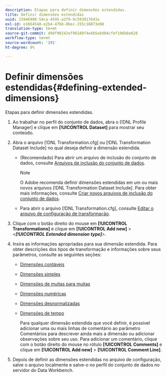 ```yaml
---
description: Etapas para definir dimensões estendidas.
title: Definir dimensões estendidas
uuid: 25946998-54ca-4595-a2f9-9c593917643a
exl-id: e1664548-e2b4-47bb-8bec-155c16873e08
translation-type: tm+mt
source-git-commit: d9df90242ef96188f4e4b5e6d04cfef196b0a628
workflow-type: tm+mt
source-wordcount: '191'
ht-degree: 9%

---
```


# Definir dimensões estendidas{#defining-extended-dimensions}

Etapas para definir dimensões estendidas.

1. Ao trabalhar no perfil do conjunto de dados, abra o [!DNL Profile Manager] e clique em **[!UICONTROL Dataset]** para mostrar seu conteúdo.
1. Abra o arquivo [!DNL Transformation.cfg] ou [!DNL Transformation Dataset Include] no qual deseja definir a dimensão estendida.

   * (Recomendado) Para abrir um arquivo de inclusão do conjunto de dados, consulte [Arquivos de inclusão do conjunto de dados](../../../home/c-dataset-const-proc/c-dataset-inc-files/c-abt-dataset-inc-files.md).

      >[!NOTE]
      >
      >O Adobe recomenda definir dimensões estendidas em um ou mais novos arquivos [!DNL Transformation Dataset Include]. Para obter mais informações, consulte [Criar novos arquivos de inclusão do conjunto de dados](../../../home/c-dataset-const-proc/c-dataset-inc-files/c-work-dataset-inc-files/t-create-new-dataset-inc-files.md#task-b29f30605c374a6ca747ac843337b06e).

   * Para abrir o arquivo [!DNL Transformation.cfg], consulte [Editar o arquivo de configuração de transformação](../../../home/c-dataset-const-proc/c-trans-config-file/t-edit-trans-config-file.md#task-cfef4142c1bf4437a669d1fdc75cabbc).

1. Clique com o botão direito do mouse em **[!UICONTROL Transformations]** e clique em **[!UICONTROL Add new]** > *&lt;**[!UICONTROL Extended dimension type]**>*.
1. Insira as informações apropriadas para sua dimensão estendida. Para obter descrições dos tipos de transformação e informações sobre seus parâmetros, consulte as seguintes seções:

   * [Dimensões contáveis](../../../home/c-dataset-const-proc/c-ex-dim/c-types-ex-dim/c-count-dim.md#concept-f28b633419494e7bbc510012dbfcc6f8)
   * [Dimensões simples](../../../home/c-dataset-const-proc/c-ex-dim/c-types-ex-dim/c-simple-dim.md#concept-c1d804dac4094489afe61560d2908181)
   * [Dimensões de muitas para muitas](../../../home/c-dataset-const-proc/c-ex-dim/c-types-ex-dim/c-many-dim.md#concept-5ed3cca8b2194d4f96134f6238040998)
   * [Dimensões numéricas](../../../home/c-dataset-const-proc/c-ex-dim/c-types-ex-dim/c-num-dim.md#concept-8513b9afaff447c8b334410b565b91ed)
   * [Dimensões desnormalizadas](../../../home/c-dataset-const-proc/c-ex-dim/c-types-ex-dim/c-denormal-dim.md#concept-54a2600b8ee748b7acff405daccf3489)
   * [Dimensões de tempo](../../../home/c-dataset-const-proc/c-ex-dim/c-types-ex-dim/c-time-dim.md#concept-1e4eeb8d33964bb2a8d5768d6439df67)

      Para qualquer dimensão estendida que você definir, é possível adicionar uma ou mais linhas de comentário ao parâmetro Comentários para descrever ainda mais a dimensão ou adicionar observações sobre seu uso. Para adicionar um comentário, clique com o botão direito do mouse no rótulo **[!UICONTROL Comments]** e clique em **[!UICONTROL Add new]** > **[!UICONTROL Comment Line]**.

1. Depois de definir as dimensões estendidas no arquivo de configuração, salve o arquivo localmente e salve-o no perfil do conjunto de dados no servidor do Data Workbench.
